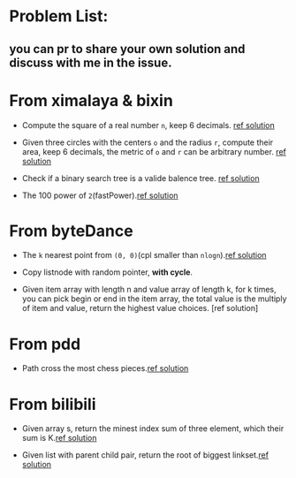 # Problem List:
you can pr to share your own solution and discuss with me in the issue.
---

# From ximalaya & bixin
- Compute the square of a real number `n`, keep 6 decimals. [ref solution](https://github.com/fooSynaptic/exam/blob/master/interviewProblem/square_n.py)

- Given three circles with the centers `o` and the radius `r`, compute their area, keep 6 decimals, the metric of `o` and `r`
can be arbitrary number. [ref solution](https://github.com/fooSynaptic/exam/blob/master/interviewProblem/AreaofCricle.py)

- Check if a binary search tree is a valide balence tree. [ref solution](https://github.com/fooSynaptic/exam/blob/master/interviewProblem/valide_balence_BST.py)

- The 100 power of `2`(fastPower).[ref solution](https://github.com/fooSynaptic/exam/blob/master/interviewProblem/greatPower.py)

# From byteDance
- The `k` nearest point from `(0, 0)`(cpl smaller than `nlogn`).[ref solution](https://github.com/fooSynaptic/exam/blob/master/interviewProblem/nNear.py)

- Copy listnode with random pointer, **with cycle**.

- Given item array with length n and value array of length k, for k times, you can pick begin or end in the item array, the total value is the multiply of item and value, return the highest value choices. [ref solution]

# From pdd
- Path cross the most chess pieces.[ref solution](https://github.com/fooSynaptic/exam/blob/master/interviewProblem/maxChess.py)

# From bilibili
- Given array s, return the minest index sum of three element, which their sum is K.[ref solution](https://github.com/fooSynaptic/exam/blob/master/interviewProblem/threeSumofIndex.py)

- Given list with parent child pair, return the root of biggest linkset.[ref solution](https://github.com/fooSynaptic/exam/blob/master/interviewProblem/biggestRoot.py)
